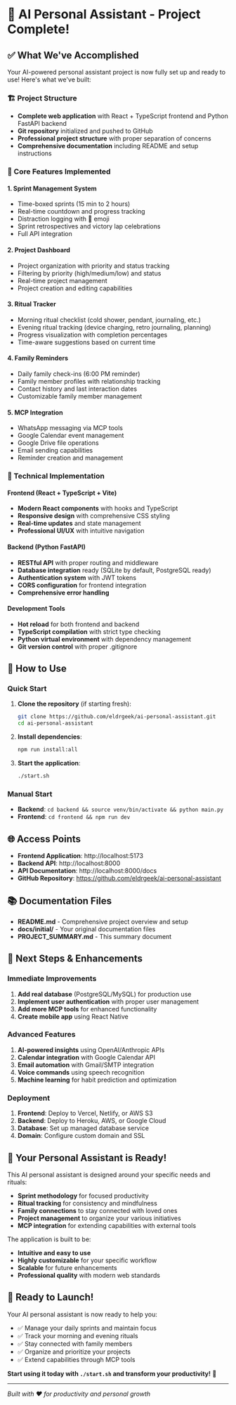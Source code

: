 # 🎉 AI Personal Assistant - Project Complete!

## ✅ What We've Accomplished

Your AI-powered personal assistant project is now fully set up and ready to use! Here's what we've built:

### 🏗️ Project Structure
- **Complete web application** with React + TypeScript frontend and Python FastAPI backend
- **Git repository** initialized and pushed to GitHub
- **Professional project structure** with proper separation of concerns
- **Comprehensive documentation** including README and setup instructions

### 🎯 Core Features Implemented

#### 1. **Sprint Management System**
- Time-boxed sprints (15 min to 2 hours)
- Real-time countdown and progress tracking
- Distraction logging with 📌 emoji
- Sprint retrospectives and victory lap celebrations
- Full API integration

#### 2. **Project Dashboard**
- Project organization with priority and status tracking
- Filtering by priority (high/medium/low) and status
- Real-time project management
- Project creation and editing capabilities

#### 3. **Ritual Tracker**
- Morning ritual checklist (cold shower, pendant, journaling, etc.)
- Evening ritual tracking (device charging, retro journaling, planning)
- Progress visualization with completion percentages
- Time-aware suggestions based on current time

#### 4. **Family Reminders**
- Daily family check-ins (6:00 PM reminder)
- Family member profiles with relationship tracking
- Contact history and last interaction dates
- Customizable family member management

#### 5. **MCP Integration**
- WhatsApp messaging via MCP tools
- Google Calendar event management
- Google Drive file operations
- Email sending capabilities
- Reminder creation and management

### 🔧 Technical Implementation

#### Frontend (React + TypeScript + Vite)
- **Modern React components** with hooks and TypeScript
- **Responsive design** with comprehensive CSS styling
- **Real-time updates** and state management
- **Professional UI/UX** with intuitive navigation

#### Backend (Python FastAPI)
- **RESTful API** with proper routing and middleware
- **Database integration** ready (SQLite by default, PostgreSQL ready)
- **Authentication system** with JWT tokens
- **CORS configuration** for frontend integration
- **Comprehensive error handling**

#### Development Tools
- **Hot reload** for both frontend and backend
- **TypeScript compilation** with strict type checking
- **Python virtual environment** with dependency management
- **Git version control** with proper .gitignore

## 🚀 How to Use

### Quick Start
1. **Clone the repository** (if starting fresh):
   ```bash
   git clone https://github.com/eldrgeek/ai-personal-assistant.git
   cd ai-personal-assistant
   ```

2. **Install dependencies**:
   ```bash
   npm run install:all
   ```

3. **Start the application**:
   ```bash
   ./start.sh
   ```

### Manual Start
- **Backend**: `cd backend && source venv/bin/activate && python main.py`
- **Frontend**: `cd frontend && npm run dev`

## 🌐 Access Points
- **Frontend Application**: http://localhost:5173
- **Backend API**: http://localhost:8000
- **API Documentation**: http://localhost:8000/docs
- **GitHub Repository**: https://github.com/eldrgeek/ai-personal-assistant

## 📚 Documentation Files
- **README.md** - Comprehensive project overview and setup
- **docs/initial/** - Your original documentation files
- **PROJECT_SUMMARY.md** - This summary document

## 🔮 Next Steps & Enhancements

### Immediate Improvements
1. **Add real database** (PostgreSQL/MySQL) for production use
2. **Implement user authentication** with proper user management
3. **Add more MCP tools** for enhanced functionality
4. **Create mobile app** using React Native

### Advanced Features
1. **AI-powered insights** using OpenAI/Anthropic APIs
2. **Calendar integration** with Google Calendar API
3. **Email automation** with Gmail/SMTP integration
4. **Voice commands** using speech recognition
5. **Machine learning** for habit prediction and optimization

### Deployment
1. **Frontend**: Deploy to Vercel, Netlify, or AWS S3
2. **Backend**: Deploy to Heroku, AWS, or Google Cloud
3. **Database**: Set up managed database service
4. **Domain**: Configure custom domain and SSL

## 🎯 Your Personal Assistant is Ready!

This AI personal assistant is designed around your specific needs and rituals:

- **Sprint methodology** for focused productivity
- **Ritual tracking** for consistency and mindfulness
- **Family connections** to stay connected with loved ones
- **Project management** to organize your various initiatives
- **MCP integration** for extending capabilities with external tools

The application is built to be:
- **Intuitive and easy to use**
- **Highly customizable** for your specific workflow
- **Scalable** for future enhancements
- **Professional quality** with modern web standards

## 🚀 Ready to Launch!

Your AI personal assistant is now ready to help you:
- ✅ Manage your daily sprints and maintain focus
- ✅ Track your morning and evening rituals
- ✅ Stay connected with family members
- ✅ Organize and prioritize your projects
- ✅ Extend capabilities through MCP tools

**Start using it today with `./start.sh` and transform your productivity!** 🎉

---

*Built with ❤️ for productivity and personal growth*
